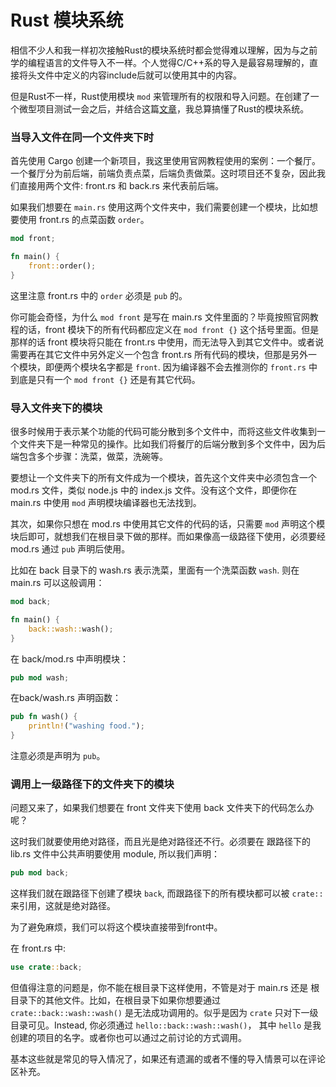 # Rust 模块系统

相信不少人和我一样初次接触Rust的模块系统时都会觉得难以理解，因为与之前学的编程语言的文件导入不一样。个人觉得C/C++系的导入是最容易理解的，直接将头文件中定义的内容include后就可以使用其中的内容。

但是Rust不一样，Rust使用模块 `mod` 来管理所有的权限和导入问题。在创建了一个微型项目测试一会之后，并结合这篇[文章](https://learnku.com/articles/31161)，我总算搞懂了Rust的模块系统。

### 当导入文件在同一个文件夹下时

首先使用 Cargo 创建一个新项目，我这里使用官网教程使用的案例：一个餐厅。一个餐厅分为前后端，前端负责点菜，后端负责做菜。这时项目还不复杂，因此我们直接用两个文件: front.rs 和 back.rs 来代表前后端。

如果我们想要在 `main.rs` 使用这两个文件夹中，我们需要创建一个模块，比如想要使用 front.rs 的点菜函数 `order`。

```rust
mod front;

fn main() {
    front::order();
}
```

这里注意 front.rs 中的 `order` 必须是 `pub` 的。

你可能会奇怪，为什么 `mod front` 是写在 main.rs 文件里面的？毕竟按照官网教程的话，front 模块下的所有代码都应定义在 `mod front {}` 这个括号里面。但是那样的话 front 模块将只能在 front.rs 中使用，而无法导入到其它文件中。或者说需要再在其它文件中另外定义一个包含 front.rs 所有代码的模块，但那是另外一个模块，即便两个模块名字都是 `front`. 因为编译器不会去推测你的 `front.rs` 中到底是只有一个 `mod front {}` 还是有其它代码。

### 导入文件夹下的模块

很多时候用于表示某个功能的代码可能分散到多个文件中，而将这些文件收集到一个文件夹下是一种常见的操作。比如我们将餐厅的后端分散到多个文件中，因为后端包含多个步骤：洗菜，做菜，洗碗等。

要想让一个文件夹下的所有文件成为一个模块，首先这个文件夹中必须包含一个 mod.rs 文件，类似 node.js 中的 index.js 文件。没有这个文件，即便你在 main.rs 中使用 `mod` 声明模块编译器也无法找到。

其次，如果你只想在 mod.rs 中使用其它文件的代码的话，只需要 `mod` 声明这个模块后即可，就想我们在根目录下做的那样。而如果像高一级路径下使用，必须要经 mod.rs 通过 `pub` 声明后使用。

比如在 back 目录下的 wash.rs 表示洗菜，里面有一个洗菜函数 `wash`. 则在 main.rs 可以这般调用：

```rust
mod back;

fn main() {
    back::wash::wash();
}
```

在 back/mod.rs 中声明模块：

```rust
pub mod wash;
```

在back/wash.rs 声明函数：

```rust
pub fn wash() {
    println!("washing food.");
}
```

注意必须是声明为 `pub`。

### 调用上一级路径下的文件夹下的模块

问题又来了，如果我们想要在 front 文件夹下使用 back 文件夹下的代码怎么办呢？

这时我们就要使用绝对路径，而且光是绝对路径还不行。必须要在 跟路径下的 lib.rs 文件中公共声明要使用 module, 所以我们声明：

```rust
pub mod back;
```

这样我们就在跟路径下创建了模块 `back`, 而跟路径下的所有模块都可以被 `crate::` 来引用，这就是绝对路径。

为了避免麻烦，我们可以将这个模块直接带到front中。

在 front.rs 中:

```rust
use crate::back;
```

但值得注意的问题是，你不能在根目录下这样使用，不管是对于 main.rs 还是 根目录下的其他文件。比如，在根目录下如果你想要通过 `crate::back::wash::wash()` 是无法成功调用的。似乎是因为 `crate` 只对下一级目录可见。Instead, 你必须通过 `hello::back::wash::wash()`， 其中 `hello` 是我创建的项目的名字。或者你也可以通过之前讨论的方式调用。

基本这些就是常见的导入情况了，如果还有遗漏的或者不懂的导入情景可以在评论区补充。